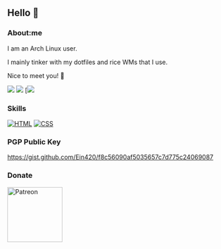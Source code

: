 ## Hello 👋

<!--
**Ein420/Ein420** is a ✨ _special_ ✨ repository because its `README.md` (this file) appears on your GitHub profile.

Here are some ideas to get you started:

- 🔭 I’m currently working on ...
- 🌱 I’m currently learning ...
- 👯 I’m looking to collaborate on ...
- 🤔 I’m looking for help with ...
- 💬 Ask me about ...
- 📫 How to reach me: ...
- 😄 Pronouns: ...
- ⚡ Fun fact: ...
-->

### About:me
I am an Arch Linux user.

I mainly tinker with my dotfiles and rice WMs that I use.

Nice to meet you! 🤝

[![](https://img.shields.io/badge/Twitter-Ein-1d9bf0.svg?style=for-the-badge&logo=twitter&logoColor=ffffff)](https://x.com/Ein1394282)
[![](https://img.shields.io/badge/YouTube-Ein-ff0000.svg?style=for-the-badge&logo=youtube&logoColor=ffffff)](https://www.youtube.com/channel/UCxEBEXLwA1wQud7KJ-a3ZTg)
[![](https://img.shields.io/badge/Blog?style=for-the-badge&logo=neocities&logoColor=ffffff&link=https%3A%2F%2Feinthegrimangel.neocities.org%2F)

### Skills
[![HTML](https://img.shields.io/badge/-HTML-dd4b25.svg?style=flat-square&logo=html5&logoColor=ffffff)]()
[![CSS](https://img.shields.io/badge/-CSS-254bdd.svg?style=flat-square&logo=css3&logoColor=ffffff)]()

### PGP Public Key
https://gist.github.com/Ein420/f8c56090af5035657c7d775c24069087

### Donate

<a href="https://www.patreon.com/Ein_TheGrimAngel"><img width="125" src="https://c5.patreon.com/external/logo/become_a_patron_button.png" alt="Patreon" /></a>
